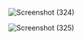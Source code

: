 ![Screenshot (324)](https://github.com/SaraswatAditya/Github-Api-App/assets/137915074/c6bd8432-6043-4d24-a1ab-3633b78a7891)

![Screenshot (325)](https://github.com/SaraswatAditya/Github-Api-App/assets/137915074/abecbc58-17a4-4db0-8278-b74e1f32262b)
